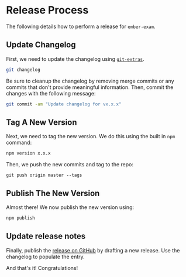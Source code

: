 # Release Process

The following details how to perform a release for `ember-exam`.

## Update Changelog

First, we need to update the changelog using [`git-extras`](https://github.com/tj/git-extras).

```bash
git changelog
```

Be sure to cleanup the changelog by removing merge commits or any commits that don't provide meaningful information. Then, commit the changes with the following message:

```bash
git commit -am "Update changelog for vx.x.x"
```

## Tag A New Version

Next, we need to tag the new version. We do this using the built in `npm` command:

```bash
npm version x.x.x
```

Then, we push the new commits and tag to the repo:

```
git push origin master --tags
```

## Publish The New Version

Almost there! We now publish the new version using:

```bash
npm publish
```

## Update release notes

Finally, publish the [release on GitHub](https://github.com/ember-cli/ember-exam/releases) by drafting a new release. Use the changelog to populate the entry.

And that's it! Congratulations!

